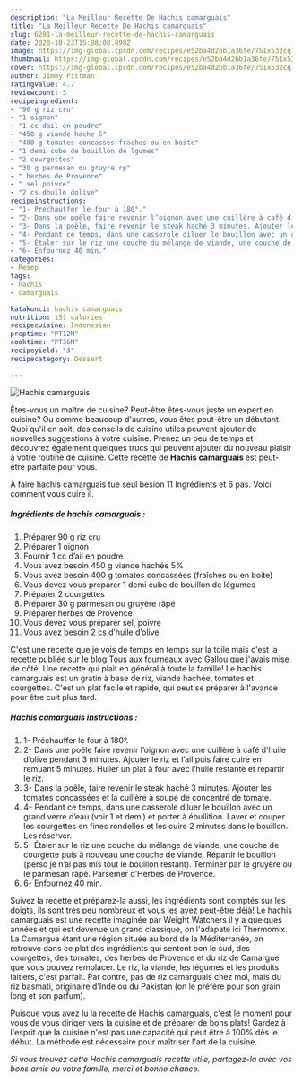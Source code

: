 ```yaml
---
description: "La Meilleur Recette De Hachis camarguais"
title: "La Meilleur Recette De Hachis camarguais"
slug: 6291-la-meilleur-recette-de-hachis-camarguais
date: 2020-10-23T15:08:08.898Z
image: https://img-global.cpcdn.com/recipes/e52ba4d2bb1a36fe/751x532cq70/hachis-camarguais-photo-principale-de-la-recette.jpg
thumbnail: https://img-global.cpcdn.com/recipes/e52ba4d2bb1a36fe/751x532cq70/hachis-camarguais-photo-principale-de-la-recette.jpg
cover: https://img-global.cpcdn.com/recipes/e52ba4d2bb1a36fe/751x532cq70/hachis-camarguais-photo-principale-de-la-recette.jpg
author: Jimmy Pittman
ratingvalue: 4.7
reviewcount: 3
recipeingredient:
- "90 g riz cru"
- "1 oignon"
- "1 cc dail en poudre"
- "450 g viande hache 5"
- "400 g tomates concasses fraches ou en boite"
- "1 demi cube de bouillon de lgumes"
- "2 courgettes"
- "30 g parmesan ou gruyre rp"
- " herbes de Provence"
- " sel poivre"
- "2 cs dhuile dolive"
recipeinstructions:
- "1- Préchauffer le four à 180°."
- "2- Dans une poêle faire revenir l’oignon avec une cuillère à café d’huile d’olive pendant 3 minutes. Ajouter le riz et l’ail puis faire cuire en remuant 5 minutes. Huiler un plat à four avec l’huile restante et répartir le riz."
- "3- Dans la poêle, faire revenir le steak haché 3 minutes. Ajouter les tomates concassées et la cuillère à soupe de concentré de tomate."
- "4- Pendant ce temps, dans une casserole diluer le bouillon avec un grand verre d’eau (voir 1 et demi) et porter à ébullition. Laver et couper les courgettes en fines rondelles et les cuire 2 minutes dans le bouillon. Les réserver."
- "5- Étaler sur le riz une couche du mélange de viande, une couche de courgette puis à nouveau une couche de viande. Répartir le bouillon (perso je n’ai pas mis tout le bouillon restant). Terminer par le gruyère ou le parmesan râpé. Parsemer d’Herbes de Provence."
- "6- Enfournez 40 min."
categories:
- Resep
tags:
- hachis
- camarguais

katakunci: hachis camarguais 
nutrition: 151 calories
recipecuisine: Indonesian
preptime: "PT12M"
cooktime: "PT36M"
recipeyield: "3"
recipecategory: Dessert

---
```



![Hachis camarguais](https://img-global.cpcdn.com/recipes/e52ba4d2bb1a36fe/751x532cq70/hachis-camarguais-photo-principale-de-la-recette.jpg)

Êtes-vous un maître de cuisine? Peut-être êtes-vous juste un expert en cuisine? Ou comme beaucoup d'autres, vous êtes peut-être un débutant. Quoi qu'il en soit, des conseils de cuisine utiles peuvent ajouter de nouvelles suggestions à votre cuisine. Prenez un peu de temps et découvrez également quelques trucs qui peuvent ajouter du nouveau plaisir à votre routine de cuisine. Cette recette de <strong> Hachis camarguais </strong> est peut-être parfaite pour vous.

<!--inarticleads1-->

À faire hachis camarguais tue seul besion 11 Ingrédients et 6 pas. Voici comment vous cuire il.

##### Ingrédients de hachis camarguais :

1. Préparer 90 g riz cru
1. Préparer 1 oignon
1. Fournir 1 cc d’ail en poudre
1. Vous avez besoin 450 g viande hachée 5%
1. Vous avez besoin 400 g tomates concassées (fraîches ou en boite)
1. Vous devez vous préparer 1 demi cube de bouillon de légumes
1. Préparer 2 courgettes
1. Préparer 30 g parmesan ou gruyère râpé
1. Préparer  herbes de Provence
1. Vous devez vous préparer  sel, poivre
1. Vous avez besoin 2 cs d’huile d’olive


C&#39;est une recette que je vois de temps en temps sur la toile mais c&#39;est la recette publiée sur le blog Tous aux fourneaux avec Gallou que j&#39;avais mise de côté. Une recette qui plait en général à toute la famille! Le hachis camarguais est un gratin à base de riz, viande hachée, tomates et courgettes. C&#39;est un plat facile et rapide, qui peut se préparer à l&#39;avance pour être cuit plus tard. 

<!--inarticleads2-->

##### Hachis camarguais instructions :

1. 1- Préchauffer le four à 180°.
1. 2- Dans une poêle faire revenir l’oignon avec une cuillère à café d’huile d’olive pendant 3 minutes. Ajouter le riz et l’ail puis faire cuire en remuant 5 minutes. Huiler un plat à four avec l’huile restante et répartir le riz.
1. 3- Dans la poêle, faire revenir le steak haché 3 minutes. Ajouter les tomates concassées et la cuillère à soupe de concentré de tomate.
1. 4- Pendant ce temps, dans une casserole diluer le bouillon avec un grand verre d’eau (voir 1 et demi) et porter à ébullition. Laver et couper les courgettes en fines rondelles et les cuire 2 minutes dans le bouillon. Les réserver.
1. 5- Étaler sur le riz une couche du mélange de viande, une couche de courgette puis à nouveau une couche de viande. Répartir le bouillon (perso je n’ai pas mis tout le bouillon restant). Terminer par le gruyère ou le parmesan râpé. Parsemer d’Herbes de Provence.
1. 6- Enfournez 40 min.


Suivez la recette et préparez-la aussi, les ingrédients sont comptés sur les doigts, ils sont très peu nombreux et vous les avez peut-être déjà! Le hachis camarguais est une recette imaginée par Weight Watchers il y a quelques années et qui est devenue un grand classique, on l&#39;adapate ici Thermomix. La Camargue étant une région située au bord de la Méditerranée, on retrouve dans ce plat des ingrédients qui sentent bon le sud, des courgettes, des tomates, des herbes de Provence et du riz de Camargue que vous pouvez remplacer. Le riz, la viande, les légumes et les produits laitiers, c&#39;est parfait. Par contre, pas de riz camarguais chez moi, mais du riz basmati, originaire d&#39;Inde ou du Pakistan (on le préfère pour son grain long et son parfum). 

<!--inarticleads1-->

<p>
Puisque vous avez lu la recette de Hachis camarguais, c'est le moment pour vous de vous diriger vers la cuisine et de préparer de bons plats! Gardez à l'esprit que la cuisine n'est pas une capacité qui peut être à 100% dès le début. La méthode est nécessaire pour maîtriser l'art de la cuisine.
</p>

<p>
<i>Si vous trouvez cette Hachis camarguais recette utile, partagez-la avec vos bons amis ou votre famille, merci et bonne chance.</i>
</p>
